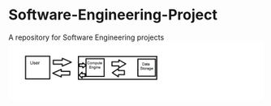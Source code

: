 # Software-Engineering-Project
A repository for Software Engineering projects
![<Image of System Diagram>](https://github.com/MFreit50/Software-Engineering-Project/blob/API/Api%20System%20Diagrams.png?raw=true)